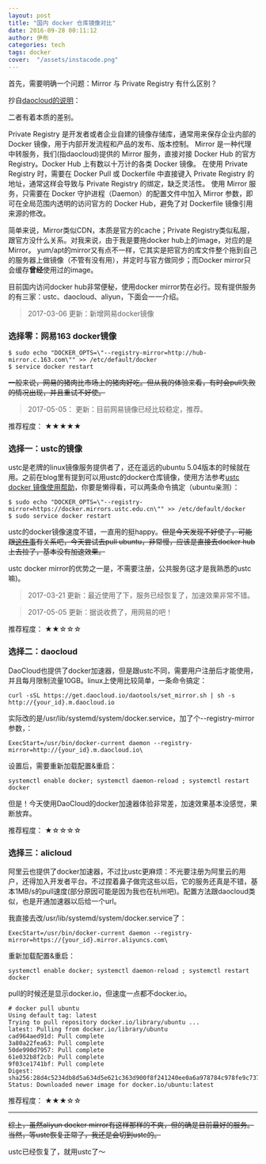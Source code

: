 ```yaml
---
layout: post
title: "国内 docker 仓库镜像对比"
date: 2016-09-28 00:11:12
author: 伊布
categories: tech
tags: docker
cover:  "/assets/instacode.png"
---
```




首先，需要明确一个问题：Mirror 与 Private Registry 有什么区别？

抄自[daocloud的说明](http://docs.daocloud.io/faq/what-is-daocloud-accelerator)：

二者有着本质的差别。

Private Registry 是开发者或者企业自建的镜像存储库，通常用来保存企业内部的 Docker 镜像，用于内部开发流程和产品的发布、版本控制。
Mirror 是一种代理中转服务，我们(指daocloud)提供的 Mirror 服务，直接对接 Docker Hub 的官方 Registry。Docker Hub 上有数以十万计的各类 Docker 镜像。
在使用 Private Registry 时，需要在 Docker Pull 或 Dockerfile 中直接键入 Private Registry 的地址，通常这样会导致与 Private Registry 的绑定，缺乏灵活性。
使用 Mirror 服务，只需要在 Docker 守护进程（Daemon）的配置文件中加入 Mirror 参数，即可在全局范围内透明的访问官方的 Docker Hub，避免了对 Dockerfile 镜像引用来源的修改。

简单来说，Mirror类似CDN，本质是官方的cache；Private Registry类似私服，跟官方没什么关系。对我来说，由于我是要拖docker hub上的image，对应的是Mirror。
yum/apt的mirror又有点不一样，它其实是把官方的库文件整个拖到自己的服务器上做镜像（不管有没有用），并定时与官方做同步；而Docker mirror只会缓存**曾经**使用过的image。

目前国内访问docker hub非常便秘，使用docker mirror势在必行。现有提供服务的有三家：ustc、daocloud、aliyun，下面会一一介绍。

> 2017-03-06 更新：新增网易docker镜像

### 选择零：网易163 docker镜像

```
$ sudo echo "DOCKER_OPTS=\"--registry-mirror=http://hub-mirror.c.163.com\"" >> /etc/default/docker
$ service docker restart
```

~~一般来说，网易的猪肉比市场上的猪肉好吃。但从我的体验来看，有时会pull失败的情况出现，并且重试不好使。~~

> 2017-05-05： 更新：目前网易镜像已经比较稳定，推荐。

推荐程度： ★★★★★

### 选择一：ustc的镜像

ustc是老牌的linux镜像服务提供者了，还在遥远的ubuntu 5.04版本的时候就在用。之前在blog里有提到可以用ustc的docker仓库镜像，使用方法参考[ustc docker 镜像使用帮助](https://lug.ustc.edu.cn/wiki/mirrors/help/docker)，你要是懒得看，可以两条命令搞定（ubuntu亲测）：


```
$ sudo echo "DOCKER_OPTS=\"--registry-mirror=https://docker.mirrors.ustc.edu.cn\"" >> /etc/default/docker
$ sudo service docker restart
```

ustc的docker镜像速度不错，一直用的挺happy。~~但是今天发现不好使了，可能跟[这件事](https://servers.blog.ustc.edu.cn/2016/09/mirrors-down-during-raid-rebuilding/)有关系吧，今天尝试去pull ubuntu，非常慢，应该是直接去docker hub上去拉了，基本没有加速效果。~~

ustc docker mirror的优势之一是，不需要注册，公共服务(这才是我熟悉的ustc嘛)。

> 2017-03-21 更新：最近使用了下，服务已经恢复了，加速效果非常不错。

> 2017-05-05 更新：据说收费了，用网易的吧！

推荐程度： ★★☆☆☆

### 选择二：daocloud

DaoCloud也提供了docker加速器，但是跟ustc不同，需要用户注册后才能使用，并且每月限制流量10GB。linux上使用比较简单，一条命令搞定：

```
curl -sSL https://get.daocloud.io/daotools/set_mirror.sh | sh -s http://{your_id}.m.daocloud.io
```

实际改的是/usr/lib/systemd/system/docker.service，加了个--registry-mirror参数，：

```
ExecStart=/usr/bin/docker-current daemon --registry-mirror=http://{your_id}.m.daocloud.io\
```

设置后，需要重新加载配置&重启：

```
systemctl enable docker; systemctl daemon-reload ; systemctl restart docker
```

但是！今天使用DaoCloud的docker加速器体验非常差，加速效果基本没感觉，果断放弃。

推荐程度： ★☆☆☆☆

### 选择三：alicloud

阿里云也提供了docker加速器，不过比ustc更麻烦：不光要注册为阿里云的用户，还得加入开发者平台。不过捏着鼻子做完这些以后，它的服务还真是不错，基本1MB/s的pull速度(部分原因可能是因为我也在杭州吧)。配置方法跟daocloud类似，也是开通加速器以后给一个url。

我直接去改/usr/lib/systemd/system/docker.service了：

```
ExecStart=/usr/bin/docker-current daemon --registry-mirror=https://{your_id}.mirror.aliyuncs.com\
```

重新加载配置&重启：

```
systemctl enable docker; systemctl daemon-reload ; systemctl restart docker
```

pull的时候还是显示docker.io，但速度一点都不docker.io。

```
# docker pull ubuntu
Using default tag: latest
Trying to pull repository docker.io/library/ubuntu ...
latest: Pulling from docker.io/library/ubuntu
cad964aed91d: Pull complete
3a80a22fea63: Pull complete
50de990d7957: Pull complete
61e032b8f2cb: Pull complete
9f03ce1741bf: Pull complete
Digest: sha256:28d4c5234db8d5a634d5e621c363d900f8f241240ee0a6a978784c978fe9c737
Status: Downloaded newer image for docker.io/ubuntu:latest
```

推荐程度： ★★★☆☆

----

~~综上，虽然aliyun docker mirror有这样那样的不爽，但的确是目前最好的服务。当然，等ustc恢复正常了，我还是会切到ustc的。~~

ustc已经恢复了，就用ustc了～
